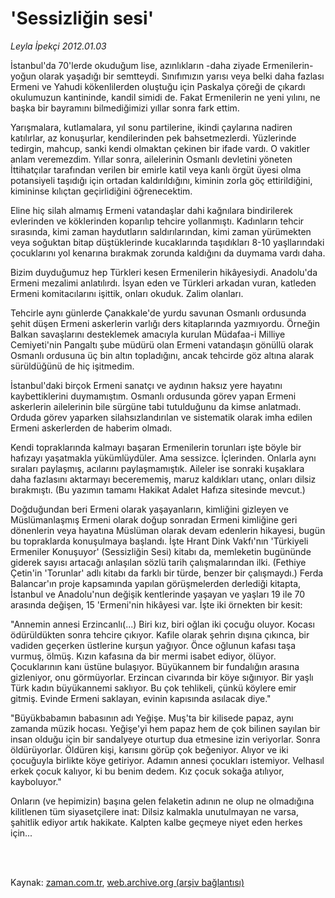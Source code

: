 # 'Sessizliğin sesi'

*Leyla İpekçi 2012.01.03*

<td class="columnist-detail">
<p>İstanbul'da 70'lerde okuduğum lise, azınlıkların -daha ziyade Ermenilerin- yoğun olarak yaşadığı bir semtteydi. Sınıfımızın yarısı veya belki daha fazlası Ermeni ve Yahudi kökenlilerden oluştuğu için Paskalya çöreği de çıkardı okulumuzun kantininde, kandil simidi de. Fakat Ermenilerin ne yeni yılını, ne başka bir bayramını bilmediğimizi yıllar sonra fark ettim.</p>
<p>
<div id="haberMetinDiv">
<p>Yarışmalara, kutlamalara, yıl sonu partilerine, ikindi çaylarına nadiren katılırlar, az konuşurlar, kendilerinden pek bahsetmezlerdi. Yüzlerinde tedirgin, mahcup, sanki kendi olmaktan çekinen bir ifade vardı. O vakitler anlam veremezdim. Yıllar sonra, ailelerinin Osmanlı devletini yöneten İttihatçılar tarafından verilen bir emirle katil veya kanlı örgüt üyesi olma potansiyeli taşıdığı için ortadan kaldırıldığını, kiminin zorla göç ettirildiğini, kimininse kılıçtan geçirlidiğini öğrenecektim. 
<p>Eline hiç silah almamış Ermeni vatandaşlar dahi kağnılara bindirilerek evlerinden ve köklerinden koparılıp tehcire yollanmıştı. Kadınların tehcir sırasında, kimi zaman haydutların saldırılarından, kimi zaman yürümekten veya soğuktan bitap düştüklerinde kucaklarında taşıdıkları 8-10 yaşllarındaki çocuklarını yol kenarına bırakmak zorunda kaldığını da duymama vardı daha.
<p>Bizim duyduğumuz hep Türkleri kesen Ermenilerin hikâyesiydi. Anadolu'da Ermeni mezalimi anlatılırdı. İsyan eden ve Türkleri arkadan vuran, katleden Ermeni komitacılarını işittik, onları okuduk. Zalim olanları. 
<p>Tehcirle aynı günlerde Çanakkale'de yurdu savunan Osmanlı ordusunda şehit düşen Ermeni askerlerin varlığı ders kitaplarında yazmıyordu. Örneğin Balkan savaşlarını desteklemek amacıyla kurulan Müdafaa-i Milliye Cemiyeti'nin Pangaltı şube müdürü olan Ermeni vatandaşın gönüllü olarak Osmanlı ordusuna üç bin altın topladığını, ancak tehcirde göz altına alarak sürüldüğünü de hiç işitmedim.
<p>İstanbul'daki birçok Ermeni sanatçı ve aydının haksız yere hayatını kaybettiklerini duymamıştım. Osmanlı ordusunda görev yapan Ermeni askerlerin ailelerinin bile sürgüne tabi tutulduğunu da kimse anlatmadı. Orduda görev yaparken silahsızlandırılan ve sistematik olarak imha edilen Ermeni askerlerden de haberim olmadı.
<p>Kendi topraklarında kalmayı başaran Ermenilerin torunları işte böyle bir hafızayı yaşatmakla yükümlüydüler. Ama sessizce. İçlerinden. Onlarla aynı sıraları paylaşmış, acılarını paylaşmamıştık. Aileler ise sonraki kuşaklara daha fazlasını aktarmayı becerememiş, maruz kaldıkları utanç, onları dilsiz bırakmıştı. (Bu yazımın tamamı Hakikat Adalet Hafıza sitesinde mevcut.)
<p>Doğduğundan beri Ermeni olarak yaşayanların, kimliğini gizleyen ve Müslümanlaşmış Ermeni olarak doğup sonradan Ermeni kimliğine geri dönenlerin veya hayatına Müslüman olarak devam edenlerin hikayesi, bugün bu topraklarda konuşulmaya başlandı. İşte Hrant Dink Vakfı'nın 'Türkiyeli Ermeniler Konuşuyor' (Sessizliğin Sesi) kitabı da, memleketin bugününde giderek sayısı artacağı anlaşılan sözlü tarih çalışmalarından ilki. (Fethiye Çetin'in 'Torunlar' adlı kitabı da farklı bir türde, benzer bir çalışmaydı.) Ferda Balancar'ın proje kapsamında yapılan görüşmelerden derlediği kitapta, İstanbul ve Anadolu'nun değişik kentlerinde yaşayan ve yaşları 19 ile 70 arasında değişen, 15 'Ermeni'nin hikâyesi var. İşte iki örnekten bir kesit:
<p>"Annemin annesi Erzincanlı(...) Biri kız, biri oğlan iki çocuğu oluyor. Kocası ödürüldükten sonra tehcire çıkıyor. Kafile olarak şehrin dışına çıkınca, bir vadiden geçerken üstlerine kurşun yağıyor. Önce oğlunun kafası taşa vurmuş, ölmüş. Kızın kafasına da bir mermi isabet ediyor, ölüyor. Çocuklarının kanı üstüne bulaşıyor. Büyükannem bir fundalığın arasına gizleniyor, onu görmüyorlar. Erzincan civarında bir köye sığınıyor. Bir yaşlı Türk kadın büyükannemi saklıyor. Bu çok tehlikeli, çünkü köylere emir gitmiş. Evinde Ermeni saklayan, evinin kapısında asılacak diye."
<p>"Büyükbabamın babasının adı Yeğişe. Muş'ta bir kilisede papaz, aynı zamanda müzik hocası. Yeğişe'yi hem papaz hem de çok bilinen sayılan bir insan olduğu için bir sandalyeye oturtup dua etmesine izin veriyorlar. Sonra öldürüyorlar. Öldüren kişi, karısını görüp çok beğeniyor. Alıyor ve iki çocuğuyla birlikte köye getiriyor. Adamın annesi çocukları istemiyor. Velhasıl erkek çocuk kalıyor, ki bu benim dedem. Kız çocuk sokağa atılıyor, kayboluyor."
<p>Onların (ve hepimizin) başına gelen felaketin adının ne olup ne olmadığına kilitlenen tüm siyasetçilere inat: Dilsiz kalmakla unutulmayan ne varsa, şahitlik ediyor artık hakikate. Kalpten kalbe geçmeye niyet eden herkes için... </p></p></p></p></p></p></p></p></p></p></div>
</p>


<p><br>
		 </br></p></td>

Kaynak: [zaman.com.tr](http://zaman.com.tr/yazar.do?yazino=1223319), [web.archive.org (arşiv bağlantısı)](http://web.archive.org/web/20120122080356/http://www.zaman.com.tr:80/yazar.do?yazino=1223319)
